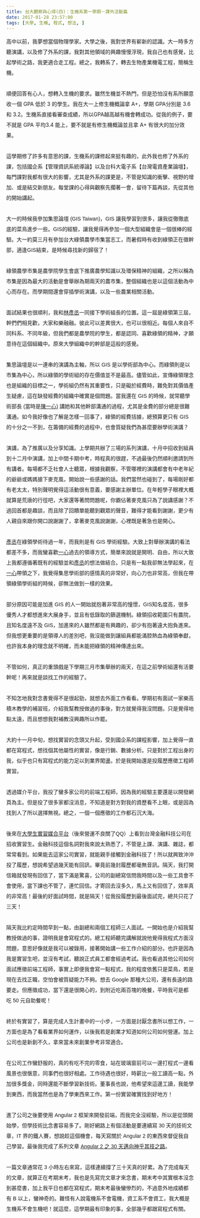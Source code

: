 ```yaml
---
title: 台大觀察與心得(四)：生機系第一學期－課外活動篇
date: 2017-01-28 23:57:00
tags: [大學, 生機, 程式, 想法, ]
---
```


<div class="MsoNormal" style="line-height: 150%;">
<div class="MsoNormal" style="line-height: 200%;">
<div class="MsoNormal" style="line-height: 200%;">
<span style="font-family: &quot;&#x5FAE;&#x8EDF;&#x6B63;&#x9ED1;&#x9AD4;&quot; , sans-serif;">&#x9AD8;&#x4E2D;&#x4EE5;&#x524D;&#xFF0C;&#x6211;&#x5922;&#x60F3;&#x7576;&#x500B;&#x7269;&#x7406;&#x5B78;&#x5BB6;&#x3002;&#x5927;&#x5B78;&#x4E4B;&#x5F8C;&#xFF0C;&#x6211;&#x5C0D;&#x4E16;&#x754C;&#x6709;&#x5D84;&#x65B0;&#x7684;&#x8A8D;&#x8B58;&#x3002;&#x5927;&#x4E00;&#x6642;&#x591A;&#x65B9;&#x807D;&#x6F14;&#x8B1B;&#xFF0C;&#x4EE5;&#x53CA;&#x4FEE;&#x4E86;&#x5916;&#x7CFB;&#x7684;&#x8AB2;&#xFF0C;&#x6211;&#x5C0D;&#x5176;&#x4ED6;&#x9818;&#x57DF;&#x7684;&#x8208;&#x8DA3;&#x6162;&#x6162;&#x6D6E;&#x73FE;&#xFF0C;&#x6211;&#x81EA;&#x5DF1;&#x4E5F;&#x6709;&#x611F;&#x89BA;&#xFF0C;&#x6BD4;&#x8D77;&#x5B78;&#x8853;&#x4E4B;&#x8DEF;&#xFF0C;&#x6211;&#x66F4;&#x9069;&#x5408;&#x8D70;&#x5DE5;&#x7A0B;&#x3002;&#x7E3D;&#x4E4B;&#xFF0C;&#x6211;&#x8F49;&#x7CFB;&#x4E86;&#xFF0C;&#x8F49;&#x53BB;&#x751F;&#x7269;&#x7522;&#x696D;&#x6A5F;&#x96FB;&#x5DE5;&#x7A0B;&#xFF0C;&#x7C21;&#x7A31;&#x751F;&#x6A5F;&#x3002;<span lang="EN-US"><o:p></o:p></span></span><br>
<span style="font-family: &quot;&#x5FAE;&#x8EDF;&#x6B63;&#x9ED1;&#x9AD4;&quot; , sans-serif;"></span><br>
<!-- more --> 
<a name="more"></a></div>
<div class="MsoNormal" style="line-height: 200%;">
<span style="font-family: , sans-serif;">&#x9806;&#x4FBF;&#x56DE;&#x7B54;&#x6709;&#x5FC3;&#x4EBA;&#xFF0C;&#x60F3;&#x8F49;&#x5165;&#x751F;&#x6A5F;&#x7684;&#x8981;&#x6C42;&#x3002;&#x96D6;&#x7136;&#x751F;&#x6A5F;&#x4E26;&#x4E0D;&#x71B1;&#x9580;&#xFF0C;&#x4F46;&#x662F;&#x6050;&#x6015;&#x6C92;&#x6709;&#x7CFB;&#x6240;&#x9858;&#x610F;&#x6536;&#x4E00;&#x500B;</span><span lang="EN-US" style="font-family: , sans-serif;"> GPA </span><span style="font-family: , sans-serif;">&#x4F4E;&#x65BC;</span><span lang="EN-US" style="font-family: , sans-serif;"> 3 </span><span style="font-family: , sans-serif;">&#x7684;&#x5B78;&#x751F;&#x3002;&#x6211;&#x5728;&#x5927;&#x4E00;&#x4E0A;&#x4FEE;&#x751F;&#x6A5F;&#x6982;&#x8AD6;&#x62FF;</span><span lang="EN-US" style="font-family: , sans-serif;"> A+</span><span style="font-family: , sans-serif;">&#xFF0C;&#x5B78;&#x671F;</span><span lang="EN-US" style="font-family: , sans-serif;"> GPA</span><span style="font-family: , sans-serif;">&#x5206;&#x5225;&#x662F;&#xA0;</span><span lang="EN-US" style="font-family: , sans-serif;">3.6 </span><span style="font-family: , sans-serif;">&#x548C;</span><span lang="EN-US" style="font-family: , sans-serif;"> 3.2</span><span style="font-family: , sans-serif;">&#x3002;&#x751F;&#x6A5F;&#x7CFB;&#x76F4;&#x63A5;&#x770B;&#x5BE9;&#x67E5;&#x6210;&#x7E3E;&#xFF0C;&#x6240;&#x4EE5;</span><span lang="EN-US" style="font-family: , sans-serif;">GPA</span><span style="font-family: , sans-serif;">&#x8D8A;&#x9AD8;&#x8D8A;&#x6709;&#x6A5F;&#x6703;&#x8F49;&#x6210;&#x529F;&#x3002;&#x5F9E;&#x6211;&#x7684;&#x4F8B;&#x5B50;&#xFF0C;&#x8981;&#x4E0D;&#x5C31;&#x662F;&#xA0;</span><span lang="EN-US" style="font-family: , sans-serif;">GPA </span><span style="font-family: , sans-serif;">&#x5E73;&#x5747;</span><span lang="EN-US" style="font-family: , sans-serif;">3.4 </span><span style="font-family: , sans-serif;">&#x80FD;&#x4E0A;&#xFF0C;&#x8981;&#x4E0D;&#x5C31;&#x662F;&#x6709;&#x4FEE;&#x751F;&#x6A5F;&#x6982;&#x8AD6;&#x4E26;&#x4E14;&#x62FF;&#xA0;</span><span lang="EN-US" style="font-family: , sans-serif;">A+ </span><span style="font-family: , sans-serif;">&#x6709;&#x5F88;&#x5927;&#x7684;&#x52A0;&#x5206;&#x6548;&#x679C;&#x3002;</span></div>
<div class="MsoNormal" style="line-height: 200%;">
<br></div>
<div class="MsoNormal" style="line-height: 200%;">
<span style="font-family: &quot;&#x5FAE;&#x8EDF;&#x6B63;&#x9ED1;&#x9AD4;&quot; , sans-serif;">&#x9019;&#x5B78;&#x671F;&#x4FEE;&#x4E86;&#x8A31;&#x591A;&#x6709;&#x610F;&#x601D;&#x7684;&#x8AB2;&#xFF0C;&#x751F;&#x6A5F;&#x7CFB;&#x7684;&#x8AB2;&#x4FEE;&#x8D77;&#x4F86;&#x633A;&#x6709;&#x8DA3;&#x7684;&#xFF0C;&#x6B64;&#x5916;&#x6211;&#x4E5F;&#x4FEE;&#x4E86;&#x5916;&#x7CFB;&#x7684;&#x8AB2;&#xFF0C;&#x5305;&#x62EC;&#x570B;&#x4F01;&#x7CFB;&#x3010;&#x7BA1;&#x7406;&#x8CC7;&#x8A0A;&#x7CFB;&#x7D71;&#x5C0E;&#x8AD6;&#x3011;&#x4EE5;&#x53CA;&#x53F0;&#x79D1;&#x5927;&#x96FB;&#x5B50;&#x7CFB;&#x3010;&#x53F0;&#x7063;&#x96FB;&#x8CC7;&#x7522;&#x696D;&#x8AD6;&#x58C7;&#x3011;&#xFF0C;&#x6BCF;&#x9580;&#x8AB2;&#x5C0D;&#x6211;&#x90FD;&#x6709;&#x5F88;&#x5927;&#x7684;&#x5F71;&#x97FF;&#xFF0C;&#x5C24;&#x5176;&#x662F;&#x5916;&#x7CFB;&#x7684;&#x8AB2;&#x66F4;&#x662F;&#xFF0C;&#x4E0D;&#x7BA1;&#x662F;&#x77E5;&#x8B58;&#x7684;&#x885D;&#x64CA;&#x3001;&#x8996;&#x91CE;&#x7684;&#x589E;&#x52A0;&#x3001;&#x6216;&#x662F;&#x7D50;&#x4EA4;&#x65B0;&#x670B;&#x53CB;&#x3002;&#x6BCF;&#x5802;&#x8AB2;&#x7684;&#x5FC3;&#x5F97;&#x8207;&#x89C0;&#x5BDF;&#x5148;&#x64F1;&#x8457;&#x4E00;&#x6703;&#xFF0C;&#x7559;&#x5F85;&#x4E0B;&#x7BC7;&#x518D;&#x8AC7;&#xFF0C;&#x5148;&#x5F9E;&#x5176;&#x4ED6;&#x7684;&#x958B;&#x59CB;&#x8B1B;&#x8D77;&#x3002;<span lang="EN-US"><o:p></o:p></span></span></div>
<div class="MsoNormal" style="line-height: 200%;">
<br></div>
<div class="MsoNormal" style="line-height: 200%;">
<span style="font-family: &quot;&#x5FAE;&#x8EDF;&#x6B63;&#x9ED1;&#x9AD4;&quot; , sans-serif;">&#x5927;&#x4E00;&#x7684;&#x6642;&#x5019;&#x6211;&#x53C3;&#x52A0;&#x96C6;&#x601D;&#x8AD6;&#x58C7;&#xA0;<span lang="EN-US">(GIS Taiwan)</span>&#xFF0C;<span lang="EN-US">GIS </span>&#x8B93;&#x6211;&#x5B78;&#x7FD2;&#x5230;&#x5F88;&#x591A;&#xFF0C;&#x8B93;&#x6211;&#x5F9E;&#x5FB9;&#x5FB9;&#x5E95;&#x5E95;&#x7684;&#x83DC;&#x9CE5;&#x9032;&#x6B65;&#x4E00;&#x4E9B;&#x3002;<span lang="EN-US">GIS</span>&#x7684;&#x7D93;&#x9A57;&#xFF0C;&#x8B93;&#x6211;&#x89BA;&#x5F97;&#x518D;&#x53C3;&#x52A0;&#x4E00;&#x500B;&#x5927;&#x578B;&#x7D44;&#x7E54;&#x6703;&#x662F;&#x4E00;&#x500B;&#x5F88;&#x68D2;&#x7684;&#x7D93;&#x9A57;&#x3002;&#x5927;&#x4E00;&#x7D04;&#x83AB;&#x4E09;&#x6708;&#x6709;&#x53C3;&#x52A0;&#x53F0;&#x5927;&#x7DA0;&#x9818;&#x8FB2;&#x5B78;&#x5E02;&#x96C6;&#x7576;&#x5FD7;&#x5DE5;&#xFF0C;&#x800C;&#x6691;&#x5047;&#x6642;&#x6709;&#x6536;&#x5230;&#x7DA0;&#x9818;&#x6B63;&#x5728;&#x5FB5;&#x5E79;&#x90E8;&#xFF0C;&#x9069;&#x9022;<span lang="EN-US">GIS</span>&#x7D50;&#x675F;&#xFF0C;&#x662F;&#x6642;&#x5019;&#x5C0B;&#x627E;&#x65B0;&#x7684;&#x6B78;&#x5BBF;&#x4E86;&#xFF01;<span lang="EN-US"><o:p></o:p></span></span></div>
<div class="MsoNormal" style="line-height: 200%;">
<br></div>
<div class="MsoNormal" style="line-height: 200%;">
<span style="font-family: &quot;&#x5FAE;&#x8EDF;&#x6B63;&#x9ED1;&#x9AD4;&quot; , sans-serif;">&#x7DA0;&#x9818;&#x8FB2;&#x5B78;&#x5E02;&#x96C6;&#x662F;&#x8FB2;&#x5B78;&#x9662;&#x5B78;&#x751F;&#x6703;&#x5E95;&#x4E0B;&#x63A8;&#x5EE3;&#x8FB2;&#x5B78;&#x77E5;&#x8B58;&#x4EE5;&#x53CA;&#x74B0;&#x4FDD;&#x7CBE;&#x795E;&#x7684;&#x7D44;&#x7E54;&#xFF0C;&#x4E4B;&#x6240;&#x4EE5;&#x7A31;&#x70BA;&#x5E02;&#x96C6;&#x662F;&#x56E0;&#x70BA;&#x6700;&#x5927;&#x7684;&#x6D3B;&#x52D5;&#x662F;&#x6703;&#x8209;&#x8FA6;&#x70BA;&#x671F;&#x5169;&#x5929;&#x7684;&#x8FB2;&#x5E02;&#x96C6;&#xFF0C;&#x6574;&#x500B;&#x7D44;&#x7E54;&#x4E5F;&#x662F;&#x4EE5;&#x9019;&#x500B;&#x6D3B;&#x52D5;&#x70BA;&#x4E2D;&#x5FC3;&#x800C;&#x5B58;&#x5728;&#x3002;&#x800C;&#x5B78;&#x671F;&#x9593;&#x9084;&#x6703;&#x7A7F;&#x63D2;&#x5B78;&#x8853;&#x6F14;&#x8B1B;&#xFF0C;&#x4EE5;&#x53CA;&#x4E00;&#x4E9B;&#x8FB2;&#x696D;&#x76F8;&#x95DC;&#x6D3B;&#x52D5;&#x3002;<span lang="EN-US"><o:p></o:p></span></span></div>
<div class="MsoNormal" style="line-height: 200%;">
<br></div>
<div class="MsoNormal" style="line-height: 200%;">
<span style="font-family: &quot;&#x5FAE;&#x8EDF;&#x6B63;&#x9ED1;&#x9AD4;&quot; , sans-serif;">&#x9762;&#x8A66;&#x7D50;&#x679C;&#x4E5F;&#x5F88;&#x9806;&#x5229;&#xFF0C;&#x6211;&#x548C;<u>&#x6797;&#x5F65;&#x4E1E;</u>&#x4E00;&#x540C;&#x63A5;&#x4E0B;&#x5B78;&#x8853;&#x7D44;&#x9577;&#x7684;&#x4F4D;&#x7F6E;&#x3002;&#x9019;&#x4E00;&#x5C46;&#x662F;&#x7DA0;&#x9818;&#x7B2C;&#x4E09;&#x5C46;&#xFF0C;&#x5E79;&#x5011;&#x5011;&#x76F8;&#x898B;&#x6B61;&#xFF0C;&#x5927;&#x5BB6;&#x548C;&#x6A02;&#x878D;&#x878D;&#x3002;&#x5F7C;&#x6B64;&#x53EF;&#x4EE5;&#x5DEE;&#x7570;&#x5F88;&#x5927;&#xFF0C;&#x4E5F;&#x53EF;&#x4EE5;&#x5F88;&#x76F8;&#x8FD1;&#x3002;&#x6BCF;&#x500B;&#x4EBA;&#x4F86;&#x81EA;&#x4E0D;&#x540C;&#x79D1;&#x7CFB;&#x3001;&#x4E0D;&#x540C;&#x5E74;&#x7D1A;&#xFF0C;&#x4F46;&#x6211;&#x5011;&#x90FD;&#x662F;&#x8FB2;&#x5B78;&#x9662;&#x7684;&#x5B78;&#x751F;&#xFF0C;&#x90FD;&#x662F;&#x8A8D;&#x540C;&#x3001;&#x559C;&#x6B61;&#x7DA0;&#x9818;&#x7684;&#x7CBE;&#x795E;&#xFF0C;&#x624D;&#x9858;&#x610F;&#x5F85;&#x5728;&#x9019;&#x500B;&#x7D44;&#x7E54;&#x4E2D;&#x3002;&#x539F;&#x4F86;&#x5927;&#x5B78;&#x7D44;&#x7E54;&#x4E2D;&#x7684;&#x5E79;&#x90E8;&#x662F;&#x9019;&#x822C;&#x7684;&#x611F;&#x89BA;&#x3002;<span lang="EN-US"><o:p></o:p></span></span></div>
<div class="MsoNormal" style="line-height: 200%;">
<br></div>
<div class="MsoNormal" style="line-height: 200%;">
<span style="font-family: &quot;&#x5FAE;&#x8EDF;&#x6B63;&#x9ED1;&#x9AD4;&quot; , sans-serif;">&#x96C6;&#x601D;&#x8AD6;&#x58C7;&#x662F;&#x4EE5;&#x4E00;&#x9023;&#x4E32;&#x7684;&#x6F14;&#x8B1B;&#x70BA;&#x4E3B;&#x8EF8;&#xFF0C;&#x6240;&#x4EE5;&#xA0;<span lang="EN-US">GIS </span>&#x662F;&#x4EE5;&#x5B78;&#x8853;&#x90E8;&#x70BA;&#x4E2D;&#x5FC3;&#x3002;&#x800C;&#x7DA0;&#x9818;&#x5247;&#x662F;&#x4EE5;&#x5E02;&#x96C6;&#x70BA;&#x4E2D;&#x5FC3;&#xFF0C;&#x6240;&#x4EE5;&#x7DA0;&#x9818;&#x7684;&#x5B78;&#x8853;&#x7D44;&#x7684;&#x5B58;&#x5728;&#x50F9;&#x503C;&#x4E26;&#x4E0D;&#x662F;&#x6700;&#x9AD8;&#x3002;&#x5118;&#x7BA1;&#x5982;&#x6B64;&#xFF0C;&#x5BA3;&#x50B3;&#x7DA0;&#x9818;&#x7406;&#x5FF5;&#x4E5F;&#x662F;&#x7D44;&#x7E54;&#x7684;&#x76EE;&#x6A19;&#x4E4B;&#x4E00;&#xFF0C;&#x5B78;&#x8853;&#x7D44;&#x4ECD;&#x7136;&#x6709;&#x5176;&#x91CD;&#x8981;&#x6027;&#xFF0C;&#x53EA;&#x662F;&#x7919;&#x65BC;&#x7D93;&#x8CBB;&#x6642;&#xFF0C;&#x96E3;&#x514D;&#x5C0D;&#x5176;&#x50F9;&#x503C;&#x7522;&#x751F;&#x7591;&#x616E;&#xFF0C;&#x9019;&#x5728;&#x7F3A;&#x767C;&#x7D93;&#x8CBB;&#x7684;&#x7D44;&#x7E54;&#x4E2D;&#x78BA;&#x5BE6;&#x662F;&#x500B;&#x554F;&#x984C;&#x3002;&#x7576;&#x6211;&#x9084;&#x5728;<span lang="EN-US"> GIS </span>&#x7684;&#x6642;&#x5019;&#xFF0C;&#x5C31;&#x5E38;&#x807D;&#x5B78;&#x8853;&#x90E8;&#x9577;&#xA0;<span lang="EN-US">(</span>&#x7576;&#x6642;&#x662F;<u>&#x9673;&#x4E00;&#x5FC3;</u><span lang="EN-US"><u>)</u>&#xA0;</span>&#x8B1B;&#x5979;&#x548C;&#x5176;&#x4ED6;&#x5E79;&#x90E8;&#x6E9D;&#x901A;&#x7684;&#x904E;&#x7A0B;&#xFF0C;&#x5C24;&#x5176;&#x662F;&#x91D1;&#x8CBB;&#x7684;&#x90E8;&#x5206;&#x7E3D;&#x662F;&#x5F88;&#x96E3;&#x6E9D;&#x901A;&#x3002;&#x5982;&#x4ECA;&#x6211;&#x597D;&#x50CF;&#x4E5F;&#x4E86;&#x89E3;&#x662F;&#x600E;&#x6A23;&#x4E00;&#x56DE;&#x4E8B;&#x4E86;&#xFF0C;&#x7DA0;&#x9818;&#x7684;&#x7D93;&#x8CBB;&#x62EE;&#x64DA;&#xFF0C;&#x7E3D;&#x9810;&#x7B97;&#x66F4;&#x53EA;&#x6709;<span lang="EN-US"> GIS </span>&#x7684;&#x5341;&#x5206;&#x4E4B;&#x4E00;&#x4E0D;&#x5230;&#xFF0C;&#x5728;&#x7C4C;&#x5099;&#x7684;&#x7D93;&#x8CBB;&#x7684;&#x904E;&#x7A0B;&#x4E2D;&#xFF0C;&#x4E5F;&#x6703;&#x8CEA;&#x7591;&#x6211;&#x5011;&#x70BA;&#x751A;&#x9EBC;&#x8981;&#x8FA6;&#x5B78;&#x8853;&#x6F14;&#x8B1B;&#xFF1F;<span lang="EN-US"><o:p></o:p></span></span></div>
<div class="MsoNormal" style="line-height: 200%;">
<br></div>
<div class="MsoNormal" style="line-height: 200%;">
<span style="font-family: &quot;&#x5FAE;&#x8EDF;&#x6B63;&#x9ED1;&#x9AD4;&quot; , sans-serif;">&#x6F14;&#x8B1B;&#xFF0C;&#x70BA;&#x4E86;&#x63A8;&#x5EE3;&#x4EE5;&#x53CA;&#x5206;&#x4EAB;&#x77E5;&#x8B58;&#x3002;&#x4E0A;&#x5B78;&#x671F;&#x5171;&#x8FA6;&#x4E86;&#x4E09;&#x5834;&#x7684;&#x7CFB;&#x5217;&#x6F14;&#x8B1B;&#xFF0C;&#x5341;&#x6708;&#x4E2D;&#x62DB;&#x6536;&#x5230;&#x7D44;&#x54E1;&#x5230;&#x5341;&#x4E8C;&#x6708;&#x4E2D;&#x6F14;&#x8B1B;&#xFF0C;&#x52A0;&#x4E0A;&#x4E2D;&#x9593;&#x5361;&#x671F;&#x4E2D;&#x8003;&#xFF0C;&#x6642;&#x7A0B;&#x771F;&#x7684;&#x5F88;&#x8D95;&#xFF0C;&#x4E0D;&#x904E;&#x6700;&#x5F8C;&#x4ECD;&#x7136;&#x9806;&#x5229;&#x9080;&#x8ACB;&#x5230;&#x6240;&#x6709;&#x8B1B;&#x8005;&#x3002;&#x6BCF;&#x5834;&#x90FD;&#x4E0D;&#x4E4F;&#x793E;&#x6703;&#x4EBA;&#x58EB;&#x807D;&#x773E;&#xFF0C;&#x6839;&#x64DA;&#x6211;&#x89C0;&#x5BDF;&#xFF0C;&#x4E0D;&#x7BA1;&#x54EA;&#x88E1;&#x7684;&#x6F14;&#x8B1B;&#x90FD;&#x6703;&#x6709;&#x4E2D;&#x8001;&#x5E74;&#x7D00;&#x7684;&#x723A;&#x723A;&#x6216;&#x5ABD;&#x5ABD;&#x6436;&#x4E0B;&#x9EA5;&#x514B;&#x98A8;&#xFF0C;&#x958B;&#x59CB;&#x8AAA;&#x4E00;&#x4E9B;&#x611F;&#x8B1D;&#x7684;&#x8A71;&#x3002;&#x6211;&#x5011;&#x7576;&#x7136;&#x4E5F;&#x78B0;&#x5230;&#x4E86;&#xFF0C;&#x6BCF;&#x5834;&#x525B;&#x597D;&#x90FD;&#x6709;&#x8001;&#x592A;&#x592A;&#xFF0C;&#x7279;&#x5225;&#x8072;&#x660E;&#x89BA;&#x5F97;&#x9019;&#x6D3B;&#x52D5;&#x5F88;&#x6709;&#x610F;&#x7FA9;&#xFF0C;&#x8981;&#x611F;&#x8B1D;&#x4E3B;&#x8FA6;&#x55AE;&#x4F4D;&#x3002;&#x5728;&#x5E74;&#x8F15;&#x5B78;&#x5B50;&#x773C;&#x88E1;&#x5927;&#x6982;&#x5C31;&#x7B97;&#x662F;&#x8352;&#x5510;&#x7684;&#x884C;&#x5F91;&#x5427;&#xFF0C;&#x5927;&#x5BB6;&#x9084;&#x7B49;&#x8457;&#x554F;&#x554F;&#x984C;&#x5462;&#xFF0C;&#x4F60;&#x9738;&#x4F54;&#x8457;&#x9EA5;&#x514B;&#x98A8;&#x53EA;&#x70BA;&#x4E86;&#x8AAA;&#x8B1B;&#x611F;&#x8B1D;&#xFF1F;&#x4E0D;&#x904E;&#x56DE;&#x9996;&#x90FD;&#x662F;&#x8DA3;&#x8AC7;&#xFF0C;&#x800C;&#x4E14;&#x9664;&#x4E86;&#x56DE;&#x994B;&#x55AE;&#x80FD;&#x807D;&#x5230;&#x89C0;&#x773E;&#x7684;&#x8072;&#x97F3;&#xFF0C;&#x96E3;&#x5F97;&#x624D;&#x80FD;&#x770B;&#x5230;&#x8B1D;&#x8B1D;&#xFF0C;&#x66F4;&#x5C11;&#x6709;&#x4EBA;&#x89AA;&#x81EA;&#x4F86;&#x8DDF;&#x4F60;&#x958B;&#x53E3;&#x8AAA;&#x8B1D;&#x8B1D;&#x4E86;&#xFF0C;&#x62FF;&#x8457;&#x9EA5;&#x514B;&#x98A8;&#x8AAA;&#x8B1D;&#x8B1D;&#xFF0C;&#x5FC3;&#x88E1;&#x65E2;&#x662F;&#x8457;&#x6025;&#x4E5F;&#x662F;&#x958B;&#x5FC3;&#x3002;<span lang="EN-US"><o:p></o:p></span></span></div>
<div class="MsoNormal" style="line-height: 200%;">
<br></div>
<div class="MsoNormal" style="line-height: 200%;">
<u><span style="font-family: &quot;&#x5FAE;&#x8EDF;&#x6B63;&#x9ED1;&#x9AD4;&quot; , sans-serif;">&#x5F65;&#x4E1E;</span></u><span style="font-family: &quot;&#x5FAE;&#x8EDF;&#x6B63;&#x9ED1;&#x9AD4;&quot; , sans-serif;">&#x5728;&#x7DA0;&#x9818;&#x5B78;&#x8853;&#x5F85;&#x904E;&#x4E00;&#x5E74;&#xFF0C;&#x800C;&#x6211;&#x5247;&#x662F;&#x6709;<span lang="EN-US"> GIS </span>&#x5B78;&#x8853;&#x7D93;&#x9A57;&#x3002;&#x5927;&#x81F4;&#x4E0A;&#x5C0D;&#x8209;&#x8FA6;&#x6F14;&#x8B1B;&#x7684;&#x770B;&#x6CD5;&#x90FD;&#x5DEE;&#x4E0D;&#x591A;&#xFF0C;&#x800C;&#x6211;&#x883B;&#x559C;&#x6B61;<u>&#x4E00;&#x5FC3;</u>&#x904E;&#x53BB;&#x7684;&#x9818;&#x5C0E;&#x65B9;&#x5F0F;&#xFF0C;&#x7C21;&#x55AE;&#x4F86;&#x8AAA;&#x5C31;&#x662F;&#x958B;&#x660E;&#x3001;&#x81EA;&#x7531;&#xFF0C;&#x6240;&#x4EE5;&#x5927;&#x81F4;&#x4E0A;&#x6211;&#x90FD;&#x9075;&#x5FAA;&#x8457;&#x65E2;&#x6709;&#x7684;&#x7D93;&#x9A57;&#x4E26;&#x548C;<u>&#x5F65;&#x4E1E;</u>&#x7684;&#x60F3;&#x6CD5;&#x505A;&#x7D50;&#x5408;&#x3002;&#x53EA;&#x662F;&#x6709;&#x4E00;&#x9EDE;&#x6211;&#x537B;&#x7121;&#x6CD5;&#x5B78;&#x8D77;&#x4F86;&#xFF0C;&#x5728;<u>&#x4E00;&#x5FC3;</u>&#x5E36;&#x9818;&#x4E4B;&#x4E0B;&#xFF0C;&#x6211;&#x89BA;&#x5F97;&#x96C6;&#x601D;&#x5B78;&#x8853;&#x90E8;&#x7684;&#x611F;&#x60C5;&#x771F;&#x7684;&#x975E;&#x5E38;&#x597D;&#xFF0C;&#x5411;&#x5FC3;&#x529B;&#x4E5F;&#x975E;&#x5E38;&#x9AD8;&#xFF0C;&#x4F46;&#x6211;&#x5728;&#x5E36;&#x9818;&#x7DA0;&#x9818;&#x5B78;&#x8853;&#x7D44;&#x7684;&#x6642;&#x5019;&#xFF0C;&#x537B;&#x7121;&#x6CD5;&#x505A;&#x5230;&#x4E00;&#x6A23;&#x7684;&#x6548;&#x679C;&#x3002;<span lang="EN-US"><o:p></o:p></span></span></div>
<div class="MsoNormal" style="line-height: 200%;">
<br></div>
<div class="MsoNormal" style="line-height: 200%;">
<span style="font-family: &quot;&#x5FAE;&#x8EDF;&#x6B63;&#x9ED1;&#x9AD4;&quot; , sans-serif;">&#x90E8;&#x5206;&#x539F;&#x56E0;&#x53EF;&#x80FD;&#x662F;&#x52A0;&#x9032;<span lang="EN-US"> GIS </span>&#x7684;&#x4EBA;&#x4E00;&#x958B;&#x59CB;&#x5C31;&#x62B1;&#x8457;&#x975E;&#x5E38;&#x9AD8;&#x7684;&#x61A7;&#x61AC;&#xFF0C;<span lang="EN-US">GIS</span>&#x77E5;&#x540D;&#x5EA6;&#x9AD8;&#xFF0C;&#x5F88;&#x591A;&#x512A;&#x79C0;&#x4EBA;&#x624D;&#x90FD;&#x60F3;&#x9032;&#x4F86;&#x5927;&#x5C55;&#x8EAB;&#x624B;&#xFF0C;&#x4E26;&#x4E14;&#x6709;&#x4F4E;&#x9304;&#x53D6;&#x7684;&#x7BE9;&#x9078;&#x6A5F;&#x5236;&#x3002;&#x7DA0;&#x9818;&#x62DB;&#x6536;&#x7BC4;&#x570D;&#x53EA;&#x6709;&#x8FB2;&#x9662;&#xFF0C;&#x4E14;&#x77E5;&#x540D;&#x5EA6;&#x9060;&#x4E0D;&#x53CA;<span lang="EN-US"> GIS</span>&#xFF0C;&#x52A0;&#x9032;&#x4F86;&#x7684;&#x4EBA;&#x96D6;&#x7136;&#x90FD;&#x662F;&#x6709;&#x8208;&#x8DA3;&#x7684;&#xFF0C;&#x537B;&#x5C11;&#x6709;&#x62B1;&#x8457;&#x9060;&#x5927;&#x62B1;&#x8CA0;&#x9032;&#x4F86;&#x3002;&#x4F46;&#x6211;&#x60F3;&#x66F4;&#x91CD;&#x8981;&#x7684;&#x662F;&#x9818;&#x5C0E;&#x4EBA;&#x7684;&#x5DEE;&#x5225;&#x5427;&#xFF0C;&#x6211;&#x6C92;&#x80FD;&#x505A;&#x5230;&#x8B93;&#x7D44;&#x54E1;&#x90FD;&#x80FD;&#x6EFF;&#x8154;&#x71B1;&#x8840;&#x70BA;&#x7DA0;&#x9818;&#x5949;&#x737B;&#xFF0C;&#x4E5F;&#x8A31;&#x6211;&#x672C;&#x8EAB;&#x7684;&#x7406;&#x5FF5;&#x5C31;&#x4E0D;&#x660E;&#x78BA;&#xFF0C;&#x800C;&#x672A;&#x80FD;&#x628A;&#x7DA0;&#x9818;&#x7684;&#x7CBE;&#x795E;&#x50B3;&#x9054;&#x51FA;&#x4F86;&#x3002;<span lang="EN-US"><o:p></o:p></span></span></div>
<div class="MsoNormal" style="line-height: 200%;">
<br></div>
<div class="MsoNormal" style="line-height: 200%;">
<span style="font-family: &quot;&#x5FAE;&#x8EDF;&#x6B63;&#x9ED1;&#x9AD4;&quot; , sans-serif;">&#x4E0D;&#x7BA1;&#x5982;&#x4F55;&#xFF0C;&#x771F;&#x6B63;&#x7684;&#x91CD;&#x982D;&#x6232;&#x662F;&#x4E0B;&#x5B78;&#x671F;&#x4E09;&#x6708;&#x5E02;&#x96C6;&#x8209;&#x8FA6;&#x7684;&#x5169;&#x5929;&#xFF0C;&#x5728;&#x9019;&#x4E4B;&#x524D;&#x5B78;&#x8853;&#x7D44;&#x9084;&#x6709;&#x6D3B;&#x8981;&#x5E79;&#x5462;&#xFF01;&#x518D;&#x4F86;&#x5C31;&#x662F;&#x8AC7;&#x627E;&#x5DE5;&#x4F5C;&#x7684;&#x7D93;&#x9A57;&#x4E86;&#x3002;<span lang="EN-US"><o:p></o:p></span></span></div>
<div class="MsoNormal" style="line-height: 200%;">
<br></div>
<div class="MsoNormal" style="line-height: 200%;">
<span style="font-family: &quot;&#x5FAE;&#x8EDF;&#x6B63;&#x9ED1;&#x9AD4;&quot; , sans-serif;">&#x4E0D;&#x77E5;&#x600E;&#x5730;&#x6211;&#x5C0D;&#x5FF5;&#x66F8;&#x89BA;&#x5F97;&#x4E0D;&#x662F;&#x5F88;&#x8D77;&#x52C1;&#xFF0C;&#x5C31;&#x60F3;&#x53BB;&#x5916;&#x9762;&#x5DE5;&#x4F5C;&#x770B;&#x770B;&#x3002;&#x5B78;&#x671F;&#x521D;&#x6709;&#x9762;&#x8A66;&#x4E00;&#x5BB6;&#x6A02;&#x9AD8;&#x7A4D;&#x6728;&#x6559;&#x5B78;&#x7684;&#x88DC;&#x7FD2;&#x73ED;&#xFF0C;&#x4ECB;&#x7D39;&#x6211;&#x5E6B;&#x6559;&#x6388;&#x505A;&#x904E;&#x7684;&#x4E8B;&#x5F8C;&#xFF0C;&#x5C0D;&#x65B9;&#x5C31;&#x89BA;&#x5F97;&#x6211;&#x6C92;&#x554F;&#x984C;&#x3002;&#x53EA;&#x662F;&#x89BA;&#x5F97;&#x5730;&#x9EDE;&#x592A;&#x9060;&#xFF0C;&#x800C;&#x4E14;&#x60F3;&#x60F3;&#x6211;&#x5C0D;&#x88DC;&#x6559;&#x6C92;&#x8208;&#x8DA3;&#x6240;&#x4EE5;&#x4F5C;&#x7F77;&#x3002;<span lang="EN-US"><o:p></o:p></span></span></div>
<div class="MsoNormal" style="line-height: 200%;">
<br></div>
<div class="MsoNormal" style="line-height: 200%;">
<span style="font-family: &quot;&#x5FAE;&#x8EDF;&#x6B63;&#x9ED1;&#x9AD4;&quot; , sans-serif;">&#x5927;&#x7D04;&#x5341;&#x4E00;&#x6708;&#x4E2D;&#x65EC;&#xFF0C;&#x60F3;&#x627E;&#x5BE6;&#x7FD2;&#x7684;&#x5FF5;&#x982D;&#x53C8;&#x5347;&#x8D77;&#xFF0C;&#x53D7;&#x5230;&#x570B;&#x4F01;&#x7CFB;&#x7684;&#x8AB2;&#x7A0B;&#x5F71;&#x97FF;&#xFF0C;&#x52A0;&#x4E0A;&#x89BA;&#x5F97;&#x4E00;&#x76F4;&#x90FD;&#x5728;&#x5BEB;&#x7A0B;&#x5F0F;&#xFF0C;&#x60F3;&#x627E;&#x500B;&#x5176;&#x4ED6;&#x5C6C;&#x6027;&#x7684;&#x5BE6;&#x7FD2;&#xFF0C;&#x50CF;&#x662F;&#x884C;&#x92B7;&#x3001;&#x6578;&#x64DA;&#x5206;&#x6790;&#x3002;&#x53EA;&#x662F;&#x5C0D;&#x65BC;&#x5DE5;&#x7A0B;&#x51FA;&#x8EAB;&#x7684;&#x6211;&#xFF0C;&#x4F3C;&#x4E4E;&#x4E5F;&#x53EA;&#x6709;&#x5BEB;&#x7A0B;&#x5F0F;&#x7684;&#x80FD;&#x529B;&#x8DB3;&#x4EE5;&#x5230;&#x696D;&#x754C;&#x95D6;&#x76EA;&#x3002;&#x65BC;&#x662F;&#x6211;&#x958B;&#x59CB;&#x9084;&#x662F;&#x6295;&#x5C65;&#x6B77;&#x61C9;&#x5FB5;&#x5DE5;&#x7A0B;&#x5E2B;&#x5BE6;&#x7FD2;&#x3002;<span lang="EN-US"><o:p></o:p></span></span></div>
<div class="MsoNormal" style="line-height: 200%;">
<br></div>
<div class="MsoNormal" style="line-height: 200%;">
<span style="font-family: &quot;&#x5FAE;&#x8EDF;&#x6B63;&#x9ED1;&#x9AD4;&quot; , sans-serif;">&#x900F;&#x904E;&#x5A92;&#x4ECB;&#x5E73;&#x53F0;&#xFF0C;&#x6211;&#x6295;&#x4E86;&#x883B;&#x591A;&#x5BB6;&#x516C;&#x53F8;&#x7684;&#x524D;&#x7AEF;&#x5DE5;&#x7A0B;&#x5E2B;&#xFF0C;&#x56E0;&#x70BA;&#x6211;&#x7684;&#x7D93;&#x9A57;&#x4E3B;&#x8981;&#x9084;&#x662F;&#x4EE5;&#x958B;&#x767C;&#x7DB2;&#x9801;&#x70BA;&#x4E3B;&#x3002;&#x4F46;&#x662F;&#x6295;&#x4E86;&#x5F88;&#x591A;&#x5BB6;&#x90FD;&#x6C92;&#x6D88;&#x606F;&#xFF0C;&#x4E0D;&#x77E5;&#x9053;&#x662F;&#x5C0D;&#x65B9;&#x5C0D;&#x6211;&#x7684;&#x8CC7;&#x6B77;&#x770B;&#x4E0D;&#x4E0A;&#x773C;&#xFF0C;&#x6216;&#x662F;&#x56E0;&#x70BA;&#x627E;&#x5230;&#x4EBA;&#x4E86;&#x6240;&#x4EE5;&#x9078;&#x64C7;&#x7121;&#x8996;&#x3002;&#x7E3D;&#x4E4B;&#xFF0C;&#x4E00;&#x500B;&#x4E00;&#x500B;&#x61C9;&#x5FB5;&#x7684;&#x5DE5;&#x4F5C;&#x90FD;&#x77F3;&#x6C89;&#x5927;&#x6D77;&#x3002;<span lang="EN-US"><o:p></o:p></span></span></div>
<div class="MsoNormal" style="line-height: 200%;">
<br></div>
<div class="MsoNormal" style="line-height: 200%;">
<span style="font-family: &quot;&#x5FAE;&#x8EDF;&#x6B63;&#x9ED1;&#x9AD4;&quot; , sans-serif;">&#x5F8C;&#x4F86;&#x5728;<span lang="EN-US"><span lang="EN-US"><span lang="EN-US"><a href="https://job.itsa.org.tw/">&#x5927;&#x5B78;&#x751F;&#x5BE6;&#x7FD2;&#x5A92;&#x5408;&#x5E73;&#x53F0;</a>&#xFF08;&#x5F8C;&#x4F86;&#x71DF;&#x904B;&#x4E0D;&#x826F;&#x95DC;&#x4E86;QQ&#xFF09;</span></span></span>&#x4E0A;&#x770B;&#x5230;&#x53F0;&#x7063;&#x91D1;&#x878D;&#x79D1;&#x6280;&#x516C;&#x53F8;&#x5728;&#x62DB;&#x6536;&#x5BE6;&#x7FD2;&#x751F;&#x3002;&#x91D1;&#x878D;&#x79D1;&#x6280;&#x9019;&#x500B;&#x540D;&#x8A5E;&#x5C0D;&#x6211;&#x4F86;&#x8AAA;&#x592A;&#x719F;&#x6089;&#x4E86;&#xFF0C;&#x4E0D;&#x7BA1;&#x662F;&#x4E0A;&#x8AB2;&#x3001;&#x6F14;&#x8B1B;&#x3001;&#x96DC;&#x8A8C;&#xFF0C;&#x90FD;&#x5E38;&#x5E38;&#x770B;&#x5230;&#x3002;&#x5982;&#x679C;&#x80FD;&#x53BB;&#x9019;&#x5BB6;&#x516C;&#x53F8;&#x5BE6;&#x7FD2;&#xFF0C;&#x5C31;&#x80FD;&#x89AA;&#x624B;&#x63A5;&#x89F8;&#x5230;&#x91D1;&#x878D;&#x79D1;&#x6280;&#x4E86;&#xFF01;&#x6240;&#x4EE5;&#x5C31;&#x8208;&#x81F4;&#x6C96;&#x6C96;&#x6295;&#x4E86;&#x5C65;&#x6B77;&#xFF0C;&#x60F3;&#x8AAA;&#x5E0C;&#x671B;&#x904E;&#x5E7E;&#x5929;&#x80FD;&#x6709;&#x56DE;&#x8A0A;&#xFF0C;&#x7562;&#x7ADF;&#x524D;&#x5E7E;&#x5C01;&#x5C65;&#x6B77;&#x90FD;&#x6BEB;&#x7121;&#x97F3;&#x8A0A;&#x3002;&#x9694;&#x5929;&#xFF0C;&#x6211;&#x6253;&#x958B;&#x4FE1;&#x7BB1;&#x5C31;&#x767C;&#x73FE;&#x6709;&#x56DE;&#x4FE1;&#x4E86;&#xFF0C;&#x7576;&#x4E0B;&#x6EFF;&#x662F;&#x9A5A;&#x559C;&#xFF0C;&#x516C;&#x53F8;&#x7684;&#x526F;&#x7E3D;&#x5BEB;&#x4FE1;&#x554F;&#x6211;&#x6642;&#x9593;&#x4EE5;&#x53CA;&#x4E00;&#x4E9B;&#x5DE5;&#x5177;&#x6703;&#x4E0D;&#x6703;&#x4F7F;&#x7528;&#xFF0C;&#x7576;&#x4E0B;&#x8AB2;&#x4E5F;&#x4E0D;&#x7BA1;&#x4E86;&#xFF0C;&#x9023;&#x5FD9;&#x56DE;&#x4FE1;&#x3002;&#x624D;&#x5BC4;&#x56DE;&#x53BB;&#x6C92;&#x591A;&#x4E45;&#xFF0C;&#x99AC;&#x4E0A;&#x53C8;&#x6709;&#x56DE;&#x4FE1;&#x4E86;&#xFF0C;&#x6548;&#x7387;&#x771F;&#x7684;&#x975E;&#x5E38;&#x9AD8;&#xFF01;&#x6700;&#x5F8C;&#x7D04;&#x597D;&#x9762;&#x8A66;&#x6642;&#x9593;&#xFF0C;&#x5C31;&#x662F;&#x9694;&#x5929;&#xFF01;&#x5F9E;&#x6211;&#x6295;&#x5C65;&#x6B77;&#x5230;&#x6700;&#x5F8C;&#x9762;&#x8A66;&#x5B8C;&#xFF0C;&#x7E3D;&#x5171;&#x53EA;&#x82B1;&#x4E86;&#x4E09;&#x5929;&#xFF01;<span lang="EN-US"><o:p></o:p></span></span></div>
<div class="MsoNormal" style="line-height: 200%;">
<br></div>
<div class="MsoNormal" style="line-height: 200%;">
<span style="font-family: &quot;&#x5FAE;&#x8EDF;&#x6B63;&#x9ED1;&#x9AD4;&quot; , sans-serif;">&#x9694;&#x5929;&#x6211;&#x6BD4;&#x7D04;&#x5B9A;&#x6642;&#x9593;&#x65E9;&#x5230;&#x4E00;&#x9EDE;&#xFF0C;&#x7531;&#x526F;&#x7E3D;&#x548C;&#x5169;&#x500B;&#x5DE5;&#x7A0B;&#x5E2B;&#x4E09;&#x4EBA;&#x9762;&#x8A66;&#x3002;&#x4E00;&#x958B;&#x59CB;&#x4E5F;&#x662F;&#x4ECB;&#x7D39;&#x6211;&#x5E6B;&#x6559;&#x6388;&#x505A;&#x904E;&#x7684;&#x4E8B;&#xFF0C;&#x8B49;&#x660E;&#x6211;&#x662F;&#x6703;&#x5BEB;&#x7A0B;&#x5F0F;&#x7684;&#x3002;&#x7E3D;&#x5DE5;&#x7A0B;&#x5E2B;&#x807D;&#x5B8C;&#x8B1B;&#x89E3;&#x5C31;&#x8AAA;&#x4ED6;&#x89BA;&#x5F97;&#x6211;&#x7A0B;&#x5F0F;&#x65B9;&#x9762;&#x6C92;&#x554F;&#x984C;&#xFF0C;&#x610F;&#x601D;&#x597D;&#x50CF;&#x5C31;&#x662F;&#x6211;&#x53EF;&#x4EE5;&#x88AB;&#x9304;&#x7528;&#xFF0C;&#x63A5;&#x8457;&#x958B;&#x59CB;&#x8B1B;&#x4E00;&#x4E9B;&#x5DE5;&#x4F5C;&#x4ECB;&#x7D39;&#x7684;&#x90E8;&#x5206;&#x3002;&#x4E5F;&#x8A31;&#x662F;&#x56E0;&#x70BA;&#x6211;&#x662F;&#x5BE6;&#x7FD2;&#x751F;&#x5427;&#xFF0C;&#x4E26;&#x6C92;&#x6709;&#x8003;&#x8A66;&#xFF0C;&#x807D;&#x8AAA;&#x6B63;&#x5F0F;&#x54E1;&#x5DE5;&#x90FD;&#x6703;&#x7D93;&#x904E;&#x8003;&#x8A66;&#x3002;&#x6211;&#x4E5F;&#x770B;&#x904E;&#x5176;&#x4ED6;&#x516C;&#x53F8;&#x5982;&#x4F55;&#x9762;&#x8A66;&#x61C9;&#x5FB5;&#x524D;&#x7AEF;&#x5DE5;&#x7A0B;&#x5E2B;&#xFF0C;&#x4E8B;&#x5BE6;&#x4E0A;&#x5373;&#x4FBF;&#x6211;&#x6703;&#x5BEB;&#x4E00;&#x9EDE;&#x7A0B;&#x5F0F;&#xFF0C;&#x6211;&#x7684;&#x7A0B;&#x5EA6;&#x4F9D;&#x820A;&#x53EA;&#x662F;&#x83DC;&#x9CE5;&#xFF0C;&#x82E5;&#x662F;&#x73FE;&#x5728;&#x53BB;&#x627E;&#x6B63;&#x8077;&#xFF0C;&#x7A7A;&#x6015;&#x6703;&#x88AB;&#x8CEA;&#x7591;&#x80FD;&#x529B;&#x4E0D;&#x5920;&#x3002;&#x60F3;&#x53BB;&#xA0;<span lang="EN-US">Google&#xA0;</span>&#x90A3;&#x7A2E;&#x5927;&#x516C;&#x53F8;&#xFF0C;&#x9084;&#x6709;&#x9577;&#x9060;&#x7684;&#x8DEF;&#x8981;&#x8D70;&#x3002;&#x4F46;&#x61C9;&#x5FB5;&#x6210;&#x529F;&#xFF0C;&#x7576;&#x4E0B;&#x9084;&#x662F;&#x5F88;&#x958B;&#x5FC3;&#x7684;&#xFF0C;&#x5230;&#x9644;&#x8FD1;&#x5403;&#x5169;&#x767E;&#x584A;&#x7684;&#x665A;&#x9910;&#xFF0C;&#x5E73;&#x6642;&#x6211;&#x53EF;&#x662F;&#x90FD;&#x5403;&#xA0;<span lang="EN-US">50&#xA0;</span>&#x5143;&#x81EA;&#x52A9;&#x9910;&#x5462;&#xFF01;<span lang="EN-US"><o:p></o:p></span></span></div>
<div class="MsoNormal" style="line-height: 200%;">
<br></div>
<div class="MsoNormal" style="line-height: 200%;">
<span style="font-family: &quot;&#x5FAE;&#x8EDF;&#x6B63;&#x9ED1;&#x9AD4;&quot; , sans-serif;">&#x7D42;&#x65BC;&#x6709;&#x5BE6;&#x7FD2;&#x4E86;&#xFF0C;&#x7B97;&#x662F;&#x5B8C;&#x6210;&#x4EBA;&#x751F;&#x8A08;&#x756B;&#x4E2D;&#x7684;&#x4E00;&#x5C0F;&#x6B65;&#xFF0C;&#x4E00;&#x65B9;&#x9762;&#x662F;&#x8A0E;&#x53AD;&#x5FF5;&#x66F8;&#x6240;&#x4EE5;&#x60F3;&#x5DE5;&#x4F5C;&#xFF0C;&#x4E00;&#x65B9;&#x9762;&#x4E5F;&#x662F;&#x70BA;&#x4E86;&#x770B;&#x770B;&#x696D;&#x754C;&#x5982;&#x4F55;&#x904B;&#x4F5C;&#xFF0C;&#x4EE5;&#x5F8C;&#x6211;&#x82E5;&#x662F;&#x5275;&#x696D;&#x624D;&#x77E5;&#x9053;&#x5982;&#x4F55;&#x516C;&#x53F8;&#x5982;&#x4F55;&#x71DF;&#x904B;&#x3002;&#x52A0;&#x4E0A;&#x516C;&#x53F8;&#x4E5F;&#x662F;&#x65B0;&#x5275;&#x4E0D;&#x4E45;&#xFF0C;&#x62FF;&#x4F86;&#x7576;&#x672A;&#x4F86;&#x5275;&#x696D;&#x53C3;&#x8003;&#x975E;&#x5E38;&#x9069;&#x5408;&#x3002;<span lang="EN-US"><o:p></o:p></span></span></div>
<div class="MsoNormal" style="line-height: 200%;">
<br></div>
<div class="MsoNormal" style="line-height: 200%;">
<span style="font-family: &quot;&#x5FAE;&#x8EDF;&#x6B63;&#x9ED1;&#x9AD4;&quot; , sans-serif;">&#x5728;&#x516C;&#x53F8;&#x5DE5;&#x4F5C;&#x883B;&#x8212;&#x670D;&#x7684;&#xFF0C;&#x771F;&#x7684;&#x6709;&#x5403;&#x4E0D;&#x5B8C;&#x7684;&#x96F6;&#x98DF;&#xFF0C;&#x7AD9;&#x5728;&#x73BB;&#x7483;&#x7A97;&#x524D;&#x53EF;&#x4EE5;&#x4E00;&#x908A;&#x6253;&#x7A0B;&#x5F0F;&#x4E00;&#x908A;&#x770B;&#x98A8;&#x666F;&#x4E5F;&#x5F88;&#x611C;&#x610F;&#xFF0C;&#x540C;&#x4E8B;&#x5011;&#x4E5F;&#x5F88;&#x597D;&#x76F8;&#x8655;&#x3002;&#x5DE5;&#x4F5C;&#x5F85;&#x9047;&#x4E5F;&#x5F88;&#x597D;&#xFF0C;&#x6642;&#x85AA;&#x6BD4;&#x4E00;&#x822C;&#x5DE5;&#x8B80;&#x9AD8;&#x4E00;&#x9EDE;&#xFF0C;&#x5916;&#x52A0;&#x5F88;&#x591A;&#x734E;&#x91D1;&#xFF0C;&#x540C;&#x6642;&#x9084;&#x80FD;&#x4E0D;&#x65B7;&#x5B78;&#x7FD2;&#x65B0;&#x6280;&#x8853;&#x3002;&#x8463;&#x4E8B;&#x9577;&#x4E5F;&#x8AAA;&#xFF0C;&#x4ED6;&#x5E0C;&#x671B;&#x4F86;&#x9019;&#x908A;&#x5DE5;&#x8B80;&#xFF0C;&#x6211;&#x80FD;&#x5B78;&#x5230;&#x6771;&#x897F;&#xFF0C;&#x800C;&#x6211;&#x7576;&#x7136;&#x4E5F;&#x662F;&#x70BA;&#x4E86;&#x5B78;&#x6771;&#x897F;&#x4F86;&#x5DE5;&#x4F5C;&#x3002;&#x7B2C;&#x4E00;&#x4EFD;&#x5BE6;&#x7FD2;&#x78BA;&#x5BE6;&#x627E;&#x5230;&#x597D;&#x5730;&#x65B9;&#xFF01;<span lang="EN-US"><o:p></o:p></span></span></div>
<div class="MsoNormal" style="line-height: 200%;">
<br></div>
<div class="MsoNormal" style="line-height: 200%;">
<span style="font-family: &quot;&#x5FAE;&#x8EDF;&#x6B63;&#x9ED1;&#x9AD4;&quot; , sans-serif;">&#x9032;&#x4E86;&#x516C;&#x53F8;&#x4E4B;&#x5F8C;&#x8981;&#x4F7F;&#x7528;<span lang="EN-US"> Angular 2 </span>&#x6846;&#x67B6;&#x4F86;&#x958B;&#x767C;&#x524D;&#x7AEF;&#xFF0C;&#x800C;&#x6211;&#x5B8C;&#x5168;&#x6C92;&#x7D93;&#x9A57;&#xFF0C;&#x6240;&#x4EE5;&#x662F;&#x5F9E;&#x982D;&#x958B;&#x59CB;&#x5B78;&#xFF0C;&#x4F46;&#x5B78;&#x6280;&#x8853;&#x6BD4;&#x5FF5;&#x66F8;&#x5BB9;&#x6613;&#x591A;&#x4E86;&#x3002;&#x525B;&#x597D;&#x7DB2;&#x8DEF;&#x4E0A;&#x6709;&#x500B;&#x6D3B;&#x52D5;&#x662F;&#x8981;&#x9023;&#x7E8C;&#x5BEB;&#xA0;<span lang="EN-US">30&#xA0;</span>&#x5929;&#x7684;&#x6280;&#x8853;&#x6587;&#x7AE0;&#xFF0C;<span lang="EN-US">IT&#xA0;</span>&#x754C;&#x7684;&#x9435;&#x4EBA;&#x8CFD;&#xFF0C;&#x60F3;&#x8AAA;&#x8D81;&#x9019;&#x500B;&#x6A5F;&#x6703;&#xFF0C;&#x6BCF;&#x5929;&#x5BEB;&#x95DC;&#x65BC;&#xA0;<span lang="EN-US">Angular 2 </span>&#x7684;&#x6771;&#x897F;&#x4F86;&#x7763;&#x4FC3;&#x6211;&#x81EA;&#x5DF1;&#x5B78;&#x7FD2;&#x3002;&#x6700;&#x5F8C;&#x6211;&#x5B8C;&#x6210;&#x4E86;&#x7CFB;&#x5217;&#x6587;&#x7AE0;&#xA0;<span lang="EN-US"><a href="https://ithelp.ithome.com.tw/users/20103745/ironman/1160">Angular 2 <span lang="EN-US"><span lang="EN-US">&#x4E4B; 30 </span></span><span lang="EN-US"><span lang="EN-US">&#x5929;&#x9081;&#x5411;&#x795E;&#x4E4E;&#x5176;&#x6280;&#x4E4B;&#x8DEF;</span></span></a></span>&#x3002;<span lang="EN-US"><o:p></o:p></span></span></div>
<div class="MsoNormal" style="line-height: 200%;">
<br></div>
<div class="MsoNormal" style="line-height: 200%;">
<span style="font-family: &quot;&#x5FAE;&#x8EDF;&#x6B63;&#x9ED1;&#x9AD4;&quot; , sans-serif;">&#x4E00;&#x7BC7;&#x6587;&#x7AE0;&#x901A;&#x5E38;&#x82B1;&#xA0;<span lang="EN-US">3&#xA0;</span>&#x5C0F;&#x6642;&#x5DE6;&#x53F3;&#x4F86;&#x5BEB;&#xFF0C;&#x9019;&#x6A23;&#x9023;&#x7E8C;&#x6490;&#x4E86;&#x4E09;&#x5341;&#x5929;&#x771F;&#x7684;&#x597D;&#x7D2F;&#x3002;&#x70BA;&#x4E86;&#x5B8C;&#x6210;&#x6BCF;&#x5929;&#x7684;&#x6587;&#x7AE0;&#xFF0C;&#x5C31;&#x7B97;&#x6B63;&#x5728;&#x8003;&#x671F;&#x672B;&#x8003;&#xFF0C;&#x6211;&#x4E5F;&#x662F;&#x5148;&#x5BEB;&#x5B8C;&#x6587;&#x7AE0;&#x624D;&#x4F86;&#x5FF5;&#x66F8;&#xFF0C;&#x671F;&#x672B;&#x8003;&#x4E2D;&#x5176;&#x5BE6;&#x6839;&#x672C;&#x6C92;&#x5FF5;&#x5230;&#x751A;&#x9EBC;&#x66F8;&#xFF0C;&#x52A0;&#x4E0A;&#x6211;&#x5E73;&#x65E5;&#x4E5F;&#x90FD;&#x5728;&#x5BEB;&#x7A0B;&#x5F0F;&#xFF0C;&#x671F;&#x672B;&#x8003;&#x6700;&#x5F8C;&#x883B;&#x6158;&#x70C8;&#x7684;&#xFF0C;&#x4E0D;&#x904E;&#x610F;&#x5916;&#x5730;&#x6210;&#x7E3E;&#x90FD;&#x6709;&#xA0;<span lang="EN-US">B&#xA0;</span>&#x4EE5;&#x4E0A;&#xFF0C;&#x883B;&#x795E;&#x5947;&#x7684;&#x3002;&#x96E3;&#x602A;&#x6709;&#x4EBA;&#x8AAA;&#x96FB;&#x6A5F;&#x7CFB;&#x4E0D;&#x6703;&#x96FB;&#x6A5F;&#xFF0C;&#x8CC7;&#x5DE5;&#x7CFB;&#x4E0D;&#x6703;&#x8CC7;&#x5DE5;&#xFF0C;&#x6211;&#x5927;&#x6982;&#x662F;&#x751F;&#x6A5F;&#x7CFB;&#x4E0D;&#x6703;&#x751F;&#x6A5F;&#x5427;&#xFF01;&#x5C31;&#x9019;&#x9EBC;&#xFF0C;&#x9019;&#x5B78;&#x671F;&#x6700;&#x6709;&#x5370;&#x8C61;&#x7684;&#x4E8B;&#xFF0C;&#x5168;&#x90E8;&#x5E7E;&#x4E4E;&#x90FD;&#x8DDF;&#x5BEB;&#x7A0B;&#x5F0F;&#x6709;&#x95DC;&#x3002;<span lang="EN-US"><o:p></o:p></span></span></div>
</div>
</div>
<div style="clear: both;"></div>

